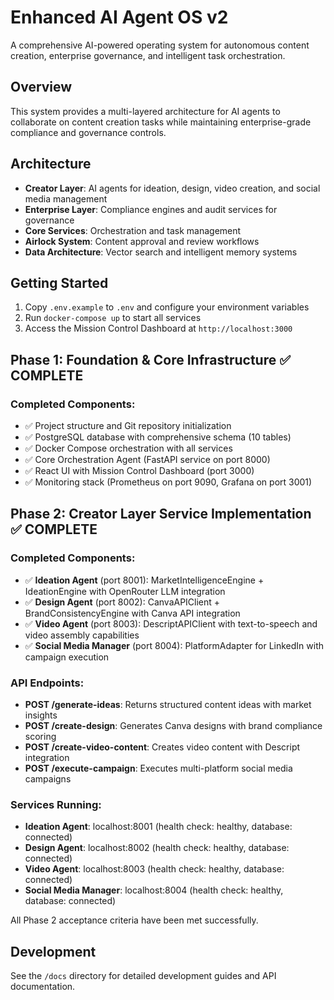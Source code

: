 # Enhanced AI Agent OS v2

A comprehensive AI-powered operating system for autonomous content creation, enterprise governance, and intelligent task orchestration.

## Overview

This system provides a multi-layered architecture for AI agents to collaborate on content creation tasks while maintaining enterprise-grade compliance and governance controls.

## Architecture

- **Creator Layer**: AI agents for ideation, design, video creation, and social media management
- **Enterprise Layer**: Compliance engines and audit services for governance
- **Core Services**: Orchestration and task management
- **Airlock System**: Content approval and review workflows
- **Data Architecture**: Vector search and intelligent memory systems

## Getting Started

1. Copy `.env.example` to `.env` and configure your environment variables
2. Run `docker-compose up` to start all services
3. Access the Mission Control Dashboard at `http://localhost:3000`

## Phase 1: Foundation & Core Infrastructure ✅ COMPLETE

### Completed Components:
- ✅ Project structure and Git repository initialization
- ✅ PostgreSQL database with comprehensive schema (10 tables)
- ✅ Docker Compose orchestration with all services
- ✅ Core Orchestration Agent (FastAPI service on port 8000)
- ✅ React UI with Mission Control Dashboard (port 3000)
- ✅ Monitoring stack (Prometheus on port 9090, Grafana on port 3001)

## Phase 2: Creator Layer Service Implementation ✅ COMPLETE

### Completed Components:
- ✅ **Ideation Agent** (port 8001): MarketIntelligenceEngine + IdeationEngine with OpenRouter LLM integration
- ✅ **Design Agent** (port 8002): CanvaAPIClient + BrandConsistencyEngine with Canva API integration
- ✅ **Video Agent** (port 8003): DescriptAPIClient with text-to-speech and video assembly capabilities
- ✅ **Social Media Manager** (port 8004): PlatformAdapter for LinkedIn with campaign execution

### API Endpoints:
- **POST /generate-ideas**: Returns structured content ideas with market insights
- **POST /create-design**: Generates Canva designs with brand compliance scoring
- **POST /create-video-content**: Creates video content with Descript integration
- **POST /execute-campaign**: Executes multi-platform social media campaigns

### Services Running:
- **Ideation Agent**: localhost:8001 (health check: healthy, database: connected)
- **Design Agent**: localhost:8002 (health check: healthy, database: connected)
- **Video Agent**: localhost:8003 (health check: healthy, database: connected)
- **Social Media Manager**: localhost:8004 (health check: healthy, database: connected)

All Phase 2 acceptance criteria have been met successfully.

## Development

See the `/docs` directory for detailed development guides and API documentation.
